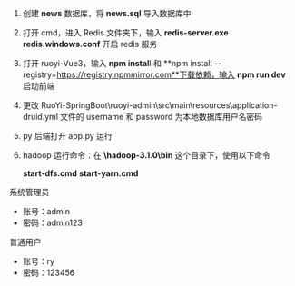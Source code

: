 1. 创建 **news** 数据库，将 **news.sql** 导入数据库中

2. 打开 cmd，进入 Redis 文件夹下，输入 **redis-server.exe  redis.windows.conf** 开启 redis 服务

3. 打开 ruoyi-Vue3，输入 **npm instal**l 和 **npm install --registry=https://registry.npmmirror.com**下载依赖，输入 **npm run dev** 启动前端

4. 更改 RuoYi-SpringBoot\ruoyi-admin\src\main\resources\application-druid.yml 文件的 username 和 password 为本地数据库用户名密码

5. py 后端打开 app.py 运行

6. hadoop 运行命令：在 **\hadoop-3.1.0\bin** 这个目录下，使用以下命令

   **start-dfs.cmd**   **start-yarn.cmd**

系统管理员

- 账号：admin
- 密码：admin123

普通用户

- 账号：ry
- 密码：123456
